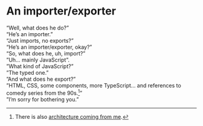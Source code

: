 # An importer/exporter

“Well, what does he do?”\
“He’s an importer.”\
“Just imports, no exports?”\
“He’s an importer/exporter, okay?”\
“So, what does he, uh, import?”\
”Uh… mainly JavaScript”.\
”What kind of JavaScript?”\
”The typed one.”\
”And what does he export?”\
”HTML, CSS, some components, more TypeScript… and references to comedy series from the 90s.[^1]”\
”I’m sorry for bothering you.”

[^1]: There is also [architecture coming from me](https://youtu.be/VtuwWL6SMYk?feature=shared&t=8).
